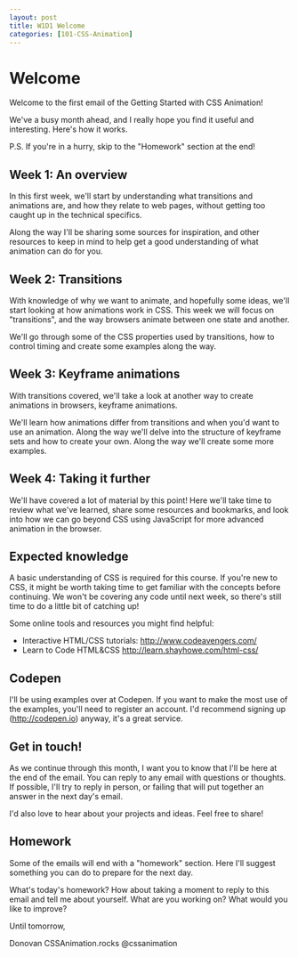 ```yaml
---
layout: post
title: W1D1 Welcome
categories: [101-CSS-Animation]
---
```


# Welcome

Welcome to the first email of the Getting Started with CSS Animation!

We've a busy month ahead, and I really hope you find it useful and interesting. Here's how it works.

P.S. If you're in a hurry, skip to the "Homework" section at the end!

## Week 1: An overview

In this first week, we'll start by understanding what transitions and animations are, and how they relate to web pages, without getting too caught up in the technical specifics.

Along the way I'll be sharing some sources for inspiration, and other resources to keep in mind to help get a good understanding of what animation can do for you.

## Week 2: Transitions

With knowledge of why we want to animate, and hopefully some ideas, we'll start looking at how animations work in CSS. This week we will focus on "transitions", and the way browsers animate between one state and another.

We'll go through some of the CSS properties used by transitions, how to control timing and create some examples along the way.

## Week 3: Keyframe animations

With transitions covered, we'll take a look at another way to create animations in browsers, keyframe animations.

We'll learn how animations differ from transitions and when you'd want to use an animation. Along the way we'll delve into the structure of keyframe sets and how to create your own. Along the way we'll create some more examples.

## Week 4: Taking it further

We'll have covered a lot of material by this point! Here we'll take time to review what we've learned, share some resources and bookmarks, and look into how we can go beyond CSS using JavaScript for more advanced animation in the browser.

## Expected knowledge

A basic understanding of CSS is required for this course. If you're new to CSS, it might be worth taking time to get familiar with the concepts before continuing. We won't be covering any code until next week, so there's still time to do a little bit of catching up!

Some online tools and resources you might find helpful:

* Interactive HTML/CSS tutorials: http://www.codeavengers.com/
* Learn to Code HTML&CSS http://learn.shayhowe.com/html-css/

## Codepen

I'll be using examples over at Codepen. If you want to make the most use of the examples, you'll need to register an account. I'd recommend signing up (http://codepen.io) anyway, it's a great service.

## Get in touch!

As we continue through this month, I want you to know that I'll be here at the end of the email. You can reply to any email with questions or thoughts. If possible, I'll try to reply in person, or failing that will put together an answer in the next day's email.

I'd also love to hear about your projects and ideas. Feel free to share!

## Homework

Some of the emails will end with a "homework" section. Here I'll suggest something you can do to prepare for the next day.

What's today's homework? How about taking a moment to reply to this email and tell me about yourself. What are you working on? What would you like to improve?

Until tomorrow,

Donovan
CSSAnimation.rocks
@cssanimation
